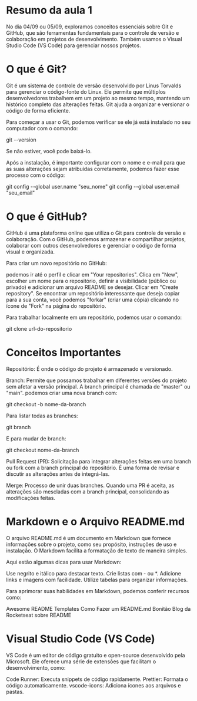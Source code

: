 # Resumo da aula 1
No dia 04/09 ou 05/09, exploramos conceitos essenciais sobre Git e GitHub, que são ferramentas fundamentais para o controle de versão e colaboração em projetos de desenvolvimento. Também usamos o Visual Studio Code (VS Code) para gerenciar nossos projetos.

# O que é Git?
Git é um sistema de controle de versão desenvolvido por Linus Torvalds para gerenciar o código-fonte do Linux. Ele permite que múltiplos desenvolvedores trabalhem em um projeto ao mesmo tempo, mantendo um histórico completo das alterações feitas. Git ajuda a organizar e versionar o código de forma eficiente.

Para começar a usar o Git, podemos verificar se ele já está instalado no seu computador com o comando:

git --version

Se não estiver, você pode baixá-lo.

Após a instalação, é importante configurar com o  nome e e-mail para que as suas alterações sejam atribuídas corretamente, podemos fazer esse processo com o código:

git config --global user.name "seu_nome"
git config --global user.email "seu_email"

# O que é GitHub?

GitHub é uma plataforma online que utiliza o Git para controle de versão e colaboração. Com o GitHub, podemos armazenar e compartilhar  projetos, colaborar com outros desenvolvedores e gerenciar o código de forma visual e organizada.

Para criar um novo repositório no GitHub:

podemos ir até o perfil e clicar em "Your repositories".
Clica em "New", escolher um nome para o repositório, definir a visibilidade (público ou privado) e adicionar um arquivo README se desejar.
Clicar em "Create repository".
Se encontrar um repositório interessante que deseja copiar para a sua conta, você podemos "forkar" (criar uma cópia) clicando no ícone de "Fork" na página do repositório.

Para trabalhar localmente em um repositório, podemos usar o comando:

git clone url-do-repositorio

# Conceitos Importantes

Repositório: É onde o código do projeto é armazenado e versionado.

Branch: Permite que possamos trabalhar em diferentes versões do projeto sem afetar a versão principal. A branch principal é chamada de "master" ou "main". podemos criar uma nova branch com:

git checkout -b nome-da-branch

Para listar todas as branches:

git branch

E para mudar de branch:

git checkout nome-da-branch

Pull Request (PR): Solicitação para integrar alterações feitas em uma branch ou fork com a branch principal do repositório. É uma forma de revisar e discutir as alterações antes de integrá-las.

Merge: Processo de unir duas branches. Quando uma PR é aceita, as alterações são mescladas com a branch principal, consolidando as modificações feitas.

# Markdown e o Arquivo README.md

O arquivo README.md é um documento em Markdown que fornece informações sobre o projeto, como seu propósito, instruções de uso e instalação. O Markdown facilita a formatação de texto de maneira simples.

Aqui estão algumas dicas para usar Markdown:

Use negrito e itálico para destacar texto.
Crie listas com - ou *.
Adicione links e imagens com facilidade.
Utilize tabelas para organizar informações.

Para aprimorar suas habilidades em Markdown, podemos conferir recursos como:

Awesome README Templates
Como Fazer um README.md Bonitão
Blog da Rocketseat sobre README

# Visual Studio Code (VS Code)

VS Code é um editor de código gratuito e open-source desenvolvido pela Microsoft. Ele oferece uma série de extensões que facilitam o desenvolvimento, como:

Code Runner: Executa snippets de código rapidamente.
Prettier: Formata o código automaticamente.
vscode-icons: Adiciona ícones aos arquivos e pastas.
